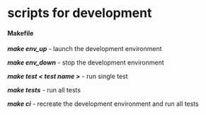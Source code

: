 # scripts for development

#### Makefile

***make env_up*** - launch the development environment

***make env_down*** - stop the development environment

***make test < test name >*** - run single test

***make tests*** - run all tests

***make ci*** - recreate the development environment and run all tests